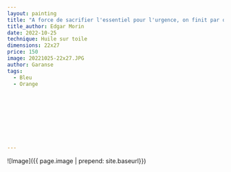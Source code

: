```yaml
---
layout: painting
title: "A force de sacrifier l'essentiel pour l'urgence, on finit par oublier l'urgence de l'essentiel."                    
title_author: Edgar Morin                                  
date: 2022-10-25
technique: Huile sur toile 
dimensions: 22x27
price: 150
image: 20221025-22x27.JPG
author: Garanse
tags:
  - Bleu
  - Orange
  
  
  
  
  
  
  
  
  
---
```

![Image]({{ page.image | prepend: site.baseurl}})

